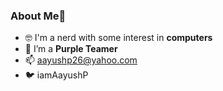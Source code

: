 ### About Me👋

- 🤓 I'm a nerd with some interest in **computers**
- 🔭 I’m a **Purple Teamer**
- 📫 aayushp26@yahoo.com
- 🐦 iamAayushP
